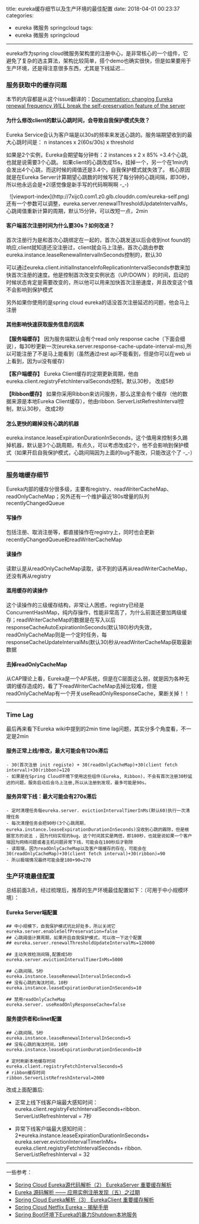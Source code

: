 title: eureka缓存细节以及生产环境的最佳配置
date: 2018-04-01 00:23:37
categories: 
- eureka 微服务 springcloud
tags:
- eureka 微服务 springcloud
---
eureka作为spring cloud微服务架构里的注册中心，是非常核心的一个组件，它避免了复杂的选主算法，架构比较简单，搭个demo也确实很快，但是如果要用于生产环境，还是得注意很多东西，尤其是下线延迟...
<!--more-->

### 服务获取中的缓存问题

本节的内容都是从这个issue翻译的：[Documentation: changing Eureka renewal frequency *WILL* break the self-preservation feature of the server](https://github.com/spring-cloud/spring-cloud-netflix/issues/373)

#### 为什么修改client的默认心跳时间，会导致自我保护模式失效？
Eureka Service会认为客户端是以30s的频率来发送心跳的。服务端期望收到的最大心跳时间是：
n instances x 2(60s/30s) x threshold

如果是2个实例，Eureka会期望每分钟有：2 instances x 2 x 85% =3.4个心跳,也就是说需要3个心跳。
如果client的心跳改成15s，挂掉一个，另一个在1min内会发出4个心跳，而这时候的阈值还是3.4个，自我保护模式就失效了。
核心原因就是在Eureka Server计算期望心跳数的时候写死了每分钟的心跳间隔，即30秒，所以他永远会是*2(感觉像是新手写的代码啊啊啊 -_-)
<center>![viewport-index](http://7xijc0.com1.z0.glb.clouddn.com/eureka-self.png)</center>
还有一个参数可以调整，eureka.server.renewalThresholdUpdateIntervalMs，心跳阈值重新计算的周期，默认15分钟，可以改短一点，2min

#### 客户端首次注册时间为什么要30s？如何改进？
首次注册行为是和首次心跳绑定在一起的，首次心跳发送以后会收到not found的响应,client就知道还没注册过，client就会马上注册。首次心跳由参数
eureka.instance.leaseRenewalIntervalInSeconds控制的，默认30

可以通过eureka.client.initialInstanceInfoReplicationIntervalSeconds参数来加快首次注册的速度。他是控制首次改变实例状态（UP/DOWN ）的时间，启动的时候状态肯定是需要改变的，所以他可以用来加快首次注册速度，并且改变这个值不会影响到保护模式

另外如果你使用的是spring cloud eureka的话没首次注册延迟的问题，他会马上注册

#### 其他影响快速获取服务信息的因素
 __【服务端缓存】__ 
因为服务端默认会有个read only response cache（下面会细说），每30秒更新一次(eureka.server.response-cache-update-interval-ms),所以可能注册了不是马上能看到（虽然通过rest api不能看到，但是你可以在web ui上看到，因为ui没有缓存）

 __【客户端缓存】__ 
Eureka Client缓存的定期更新周期，他由eureka.client.registryFetchIntervalSeconds控制，默认30秒， 改成5秒 

 __【Ribbon缓存】__ 
如果你采用Ribbon来访问服务，那么这里会有个缓存（他的数据来源是本地Eureka Client缓存），他由ribbon. ServerListRefreshInterval控制，默认30秒， 改成2秒

#### 怎么更快的踢掉没有心跳的机器
eureka.instance.leaseExpirationDurationInSeconds，这个值用来控制多久踢掉机器，默认是3个心跳周期，有点久，可以考虑改成2个，他不会影响到保护模式（如果开启自我保护模式，心跳间隔因为上面的bug不能改，只能改这个了 -_-）

----------

### 服务端缓存细节

Eureka内部的缓存分很多级，主要有registry、readWriterCacheMap、readOnlyCacheMap；另外还有一个维护最近180s增量的队列recentlyChangedQueue

#### 写操作
包括注册、取消注册等，都直接操作在registry上，同时也会更新recentlyChangedQueue和readWriterCacheMap

#### 读操作
读默认是从readOnlyCacheMap读取，读不到的话再从readWriterCacheMap，还没有再从registry

#### 滥用缓存的读操作
这个读操作的三级缓存结构，非常让人困惑，registry已经是ConcurrentHashMap，纯内存操作，性能非常高了，为什么前面还要加两级缓存；readWriterCacheMap的数据是在写入以后responseCacheAutoExpirationInSeconds(默认180)秒内失效，readOnlyCacheMap则是一个定时任务，每responseCacheUpdateIntervalMs(默认30)秒从readWriterCacheMap获取最新数据

#### 去掉readOnlyCacheMap
从CAP理论上看，Eureka是一个AP系统，但是在C层面这么弱，就是因为各种无谓的缓存造成的，看了下readWriterCacheMap去掉比较难，但是readOnlyCacheMap有一个开关useReadOnlyResponseCache，果断关掉！！

----------

### Time Lag
最后再来看下Eureka wiki中提到的2min time lag问题，其实分多个角度看，不一定是2min

#### 服务正常上线/修改，最大可能会有120s滞后
	- 30(首次注册 init registe) + 30(readOnlyCacheMap)+30(client fetch interval)+30(ribbon)=120
	- 如果是在Spring Cloud环境下使用这些组件(Eureka, Ribbon)，不会有首次注册30秒延迟的问题，服务启动后会马上注册,所以从注册到发现，最多可能是90s。
	
#### 服务异常下线：最大可能会有270s滞后
	- 定时清理任务每eureka.server. evictionIntervalTimerInMs(默认60)执行一次清理任务
	- 每次清理任务会把90秒(3个心跳周期，eureka.instance.leaseExpirationDurationInSeconds)没收到心跳的踢除，但是根据官方的说法 ，因为代码实现的bug，这个时间其实是两倍，即180秒，也就是说如果一个客户端因为网络问题或者主机问题异常下线，可能会在180秒后才剔除
	- 读取端，因为readOnlyCacheMap以及客户端缓存的存在，可能会在30(readOnlyCacheMap)+30(client fetch interval)+30(ribbon)=90
	- 所以极端情况最终可能会是180+90=270

### 生产环境最佳配置
总结前面3点，经过梳理后，推荐的生产环境最佳配置如下：（可用于中小规模环境）：

#### Eureka Server端配置
``` 
## 中小规模下，自我保护模式坑比好处多，所以关闭它
eureka.server.enableSelfPreservation=false
## 心跳阈值计算周期，如果开启自我保护模式，可以改一下这个配置
## eureka.server.renewalThresholdUpdateIntervalMs=120000

## 主动失效检测间隔,配置成5秒
eureka.server.evictionIntervalTimerInMs=5000

## 心跳间隔，5秒
eureka.instance.leaseRenewalIntervalInSeconds=5
## 没有心跳的淘汰时间，10秒
eureka.instance.leaseExpirationDurationInSeconds=10

## 禁用readOnlyCacheMap
eureka.server. useReadOnlyResponseCache=false
```

#### 服务提供者和clinet配置

```
## 心跳间隔，5秒
eureka.instance.leaseRenewalIntervalInSeconds=5
## 没有心跳的淘汰时间，10秒
eureka.instance.leaseExpirationDurationInSeconds=10

# 定时刷新本地缓存时间
eureka.client.registryFetchIntervalSeconds=5
# ribbon缓存时间
ribbon.ServerListRefreshInterval=2000
``` 

改成上面配置后:
- 正常上线下线客户端最大感知时间：eureka.client.registryFetchIntervalSeconds+ribbon. ServerListRefreshInterval = 7秒

- 异常下线客户端最大感知时间： 
2*eureka.instance.leaseExpirationDurationInSeconds+
eureka.server.evictionIntervalTimerInMs+
eureka.client.registryFetchIntervalSeconds+
ribbon. ServerListRefreshInterval = 32

---

一些参考：
- [Spring Cloud Eureka源代码解析（2） EurekaServer 重要缓存解析](https://my.oschina.net/u/3747772/blog/1588956)
- [Eureka 源码解析 —— 应用实例注册发现（五）之过期](http://www.iocoder.cn/Eureka/instance-registry-evict/)
- [Spring Cloud Eureka解析（3） EurekaClient 重要缓存解析](https://my.oschina.net/u/3747772/blog/1588958)
- [Spring Cloud Netflix Eureka - 揭秘手册](http://www.voidcn.com/article/p-kkulkxgd-bps.html)
- [Spring Boot环境下Eureka的暴力Shutdown本地服务](https://home1-oss.github.io/home1-oss-gitbook/release/docs/oss-eureka/GRACEFUL_SHUTDOWN.html)

